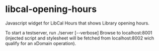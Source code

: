 libcal-opening-hours
====================

Javascript widget for LibCal Hours that shows Library opening hours.

To start a testserver, run ./server [--verbose]
Browse to localhost:8001 (injected script and stylesheet will be fetched from localhost:8002 wich qualify for an xDomain operation).

